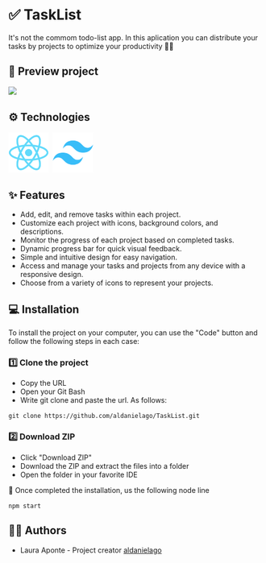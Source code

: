 # ✅ TaskList
It's not the commom todo-list app. In this aplication you can distribute your tasks by projects to optimize your productivity 💪🏻

## 📸 Preview project
![](https://tinypic.host/images/2024/01/18/tasklist.png)

## ⚙ Technologies
<img src="https://github.com/devicons/devicon/blob/master/icons/react/react-original.svg" width="80" height="80"/>&nbsp;
<img src="https://github.com/devicons/devicon/blob/master/icons/tailwindcss/tailwindcss-plain.svg" width="80" height="80"/>&nbsp;

## ✨ Features
- Add, edit, and remove tasks within each project.
- Customize each project with icons, background colors, and descriptions.
- Monitor the progress of each project based on completed tasks.
- Dynamic progress bar for quick visual feedback.
- Simple and intuitive design for easy navigation.
- Access and manage your tasks and projects from any device with a responsive design.
- Choose from a variety of icons to represent your projects.

## 💻 Installation

To install the project on your computer, you can use the "Code" button and follow the following steps in each case:

### 1️⃣ Clone the project

- Copy the URL
- Open your Git Bash
- Write git clone and paste the url. As follows:
``` 
git clone https://github.com/aldanielago/TaskList.git
``` 
### 2️⃣ Download ZIP

- Click "Download ZIP"
- Download the ZIP and extract the files into a folder
- Open the folder in your favorite IDE

📢 Once completed the installation, us the following node line
``` 
npm start
``` 

## 🦸🏻 Authors

- Laura Aponte - Project creator [aldanielago](https://github.com/aldanielago)
